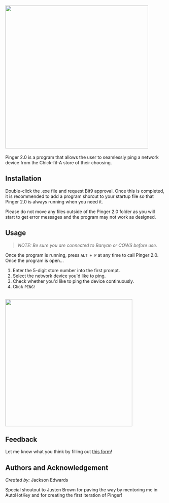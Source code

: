 # <img src="https://i.imgur.com/i400C7Y.png" width="450">

Pinger 2.0 is a program that allows the user to seamlessly ping a network device from the Chick-fil-A store of their choosing.

## Installation

Double-click the .exe file and request Bit9 approval. Once this is completed, it is recommended to add a program shorcut to your startup file so that Pinger 2.0 is always running when you need it.  

Please do not move any files outside of the Pinger 2.0 folder as you will start to get error messages and the program may not work as designed.

## Usage

>*NOTE: Be sure you are connected to Banyan or COWS before use.*

Once the program is running, press `ALT + P` at any time to call Pinger 2.0. Once the program is open... 

1. Enter the 5-digit store number into the first prompt.
2. Select the network device you'd like to ping.
3. Check whether you'd like to ping the device continuously.
4. Click `PING!` 

<br/>

<img src="https://i.imgur.com/nRF0GDP.png" width="400">

## Feedback

Let me know what you think by filling out [this form](https://forms.office.com/r/7WPvBQRJBE?origin=lprLink)!

## Authors and Acknowledgement

*Created by:* Jackson Edwards

Special shoutout to Justen Brown for paving the way by mentoring me in AutoHotKey and for creating the first iteration of Pinger!
